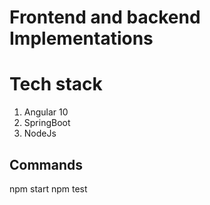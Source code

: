 # Frontend and backend Implementations 

# Tech stack
1. Angular 10
2. SpringBoot
3. NodeJs

## Commands

npm start
npm test